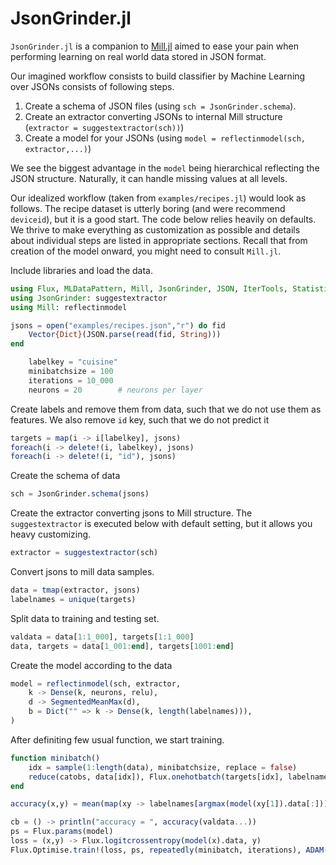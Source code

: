 # JsonGrinder.jl
`JsonGrinder.jl` is a companion to [Mill.jl](https://github.com/pevnak/Mill.jl) aimed to ease your pain when performing learning on real world data stored in JSON format.

Our imagined workflow consists to build classifier by Machine Learning over JSONs consists of following steps.

1. Create a schema of JSON files (using `sch = JsonGrinder.schema`).
2. Create an extractor converting JSONs to internal Mill structure (`extractor = suggestextractor(sch))`)
3. Create a model for your JSONs (using `model = reflectinmodel(sch, extractor,...)`)

We see the biggest advantage in the `model` being hierarchical reflecting the JSON structure. Naturally, it can handle missing values at all levels. 


Our idealized workflow (taken from `examples/recipes.jl`) would look as follows. The recipe dataset is utterly boring (and were recommend `deviceid`), but it is a good start. The code below relies heavily on defaults. We thrive to make everything as customization as possible and details about individual steps are listed in appropriate sections. Recall that from creation of the model onward, you might need to consult `Mill.jl`.

Include libraries and load the data.
```julia
using Flux, MLDataPattern, Mill, JsonGrinder, JSON, IterTools, Statistics, BenchmarkTools, ThreadTools
using JsonGrinder: suggestextractor
using Mill: reflectinmodel

jsons = open("examples/recipes.json","r") do fid
	Vector{Dict}(JSON.parse(read(fid, String)))
end
```

```julia
	labelkey = "cuisine"
	minibatchsize = 100
	iterations = 10_000
	neurons = 20 		# neurons per layer
```

Create labels and remove them from data, such that we do not use them as features. We also remove `id` key, such that we do not predict it
```julia
targets = map(i -> i[labelkey], jsons)
foreach(i -> delete!(i, labelkey), jsons)
foreach(i -> delete!(i, "id"), jsons)
```

Create the schema of data
```julia
sch = JsonGrinder.schema(jsons)
```

Create the extractor converting jsons to Mill structure. The `suggestextractor` is executed below with default setting, but it allows you heavy customizing.
```julia
extractor = suggestextractor(sch)
```

Convert jsons to mill data samples.
```julia
data = tmap(extractor, jsons)
labelnames = unique(targets)
```

Split data to training and testing set.
```julia
valdata = data[1:1_000], targets[1:1_000]
data, targets = data[1_001:end], targets[1001:end]
```

Create the model according to the data
```julia
model = reflectinmodel(sch, extractor,
	k -> Dense(k, neurons, relu),
	d -> SegmentedMeanMax(d),
	b = Dict("" => k -> Dense(k, length(labelnames))),
)
```

After definiting few usual function, we start training.
```julia
function minibatch()
	idx = sample(1:length(data), minibatchsize, replace = false)
	reduce(catobs, data[idx]), Flux.onehotbatch(targets[idx], labelnames)
end

accuracy(x,y) = mean(map(xy -> labelnames[argmax(model(xy[1]).data[:])] == xy[2], zip(x, y)))

cb = () -> println("accuracy = ", accuracy(valdata...))
ps = Flux.params(model)
loss = (x,y) -> Flux.logitcrossentropy(model(x).data, y)
Flux.Optimise.train!(loss, ps, repeatedly(minibatch, iterations), ADAM(), cb = Flux.throttle(cb, 2))
```

